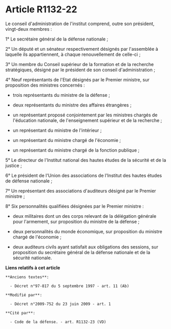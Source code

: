 # Article R1132-22

Le conseil d'administration de l'institut comprend, outre son président, vingt-deux membres : 

1° Le secrétaire général de la défense nationale ; 

2° Un député et un sénateur respectivement désignés par l'assemblée à laquelle ils appartiennent, à chaque renouvellement de
celle-ci ; 

3° Un membre du Conseil supérieur de la formation et de la recherche stratégiques, désigné par le président de son conseil
d'administration ; 

4° Neuf représentants de l'Etat désignés par le Premier ministre, sur proposition des ministres concernés : 

- trois représentants du ministre de la défense ; 

- deux représentants du ministre des affaires étrangères ; 

- un représentant proposé conjointement par les ministres chargés de l'éducation nationale, de l'enseignement supérieur et de
la recherche ; 

- un représentant du ministre de l'intérieur ; 

- un représentant du ministre chargé de l'économie ; 

- un représentant du ministre chargé de la fonction publique ; 

5° Le directeur de l'Institut national des hautes études de la sécurité et de la justice ; 

6° Le président de l'Union des associations de l'Institut des hautes études de défense nationale ; 

7° Un représentant des associations d'auditeurs désigné par le Premier ministre ; 

8° Six personnalités qualifiées désignées par le Premier ministre : 

- deux militaires dont un des corps relevant de la délégation générale pour l'armement, sur proposition du ministre de la
défense ; 

- deux personnalités du monde économique, sur proposition du ministre chargé de l'économie ; 

- deux auditeurs civils ayant satisfait aux obligations des sessions, sur proposition du secrétaire général de la défense
nationale et de la sécurité nationale.

**Liens relatifs à cet article**

	**Anciens textes**:

	  - Décret n°97-817 du 5 septembre 1997 - art. 11 (Ab)

	**Modifié par**:

	  - Décret n°2009-752 du 23 juin 2009 - art. 1

	**Cité par**:

	  - Code de la défense. - art. R1132-23 (VD)
